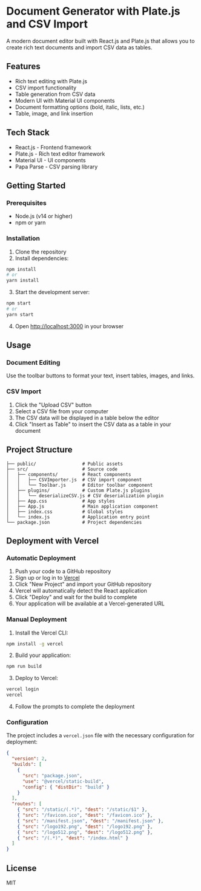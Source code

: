 # Document Generator with Plate.js and CSV Import

A modern document editor built with React.js and Plate.js that allows you to create rich text documents and import CSV data as tables.

## Features

- Rich text editing with Plate.js
- CSV import functionality
- Table generation from CSV data
- Modern UI with Material UI components
- Document formatting options (bold, italic, lists, etc.)
- Table, image, and link insertion

## Tech Stack

- React.js - Frontend framework
- Plate.js - Rich text editor framework
- Material UI - UI components
- Papa Parse - CSV parsing library

## Getting Started

### Prerequisites

- Node.js (v14 or higher)
- npm or yarn

### Installation

1. Clone the repository
2. Install dependencies:

```bash
npm install
# or
yarn install
```

3. Start the development server:

```bash
npm start
# or
yarn start
```

4. Open [http://localhost:3000](http://localhost:3000) in your browser

## Usage

### Document Editing

Use the toolbar buttons to format your text, insert tables, images, and links.

### CSV Import

1. Click the "Upload CSV" button
2. Select a CSV file from your computer
3. The CSV data will be displayed in a table below the editor
4. Click "Insert as Table" to insert the CSV data as a table in your document

## Project Structure

```
├── public/                 # Public assets
├── src/                    # Source code
│   ├── components/         # React components
│   │   ├── CSVImporter.js  # CSV import component
│   │   └── Toolbar.js      # Editor toolbar component
│   ├── plugins/            # Custom Plate.js plugins
│   │   └── deserializeCSV.js # CSV deserialization plugin
│   ├── App.css             # App styles
│   ├── App.js              # Main application component
│   ├── index.css           # Global styles
│   └── index.js            # Application entry point
└── package.json            # Project dependencies
```

## Deployment with Vercel

### Automatic Deployment

1. Push your code to a GitHub repository
2. Sign up or log in to [Vercel](https://vercel.com)
3. Click "New Project" and import your GitHub repository
4. Vercel will automatically detect the React application
5. Click "Deploy" and wait for the build to complete
6. Your application will be available at a Vercel-generated URL

### Manual Deployment

1. Install the Vercel CLI:

```bash
npm install -g vercel
```

2. Build your application:

```bash
npm run build
```

3. Deploy to Vercel:

```bash
vercel login
vercel
```

4. Follow the prompts to complete the deployment

### Configuration

The project includes a `vercel.json` file with the necessary configuration for deployment:

```json
{
  "version": 2,
  "builds": [
    {
      "src": "package.json",
      "use": "@vercel/static-build",
      "config": { "distDir": "build" }
    }
  ],
  "routes": [
    { "src": "/static/(.*)", "dest": "/static/$1" },
    { "src": "/favicon.ico", "dest": "/favicon.ico" },
    { "src": "/manifest.json", "dest": "/manifest.json" },
    { "src": "/logo192.png", "dest": "/logo192.png" },
    { "src": "/logo512.png", "dest": "/logo512.png" },
    { "src": "/(.*)", "dest": "/index.html" }
  ]
}
```

## License

MIT